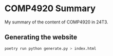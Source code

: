 # COMP4920 Summary

My summary of the content of COMP4920 in 24T3.

## Generating the website

```sh
poetry run python generate.py > index.html
```
